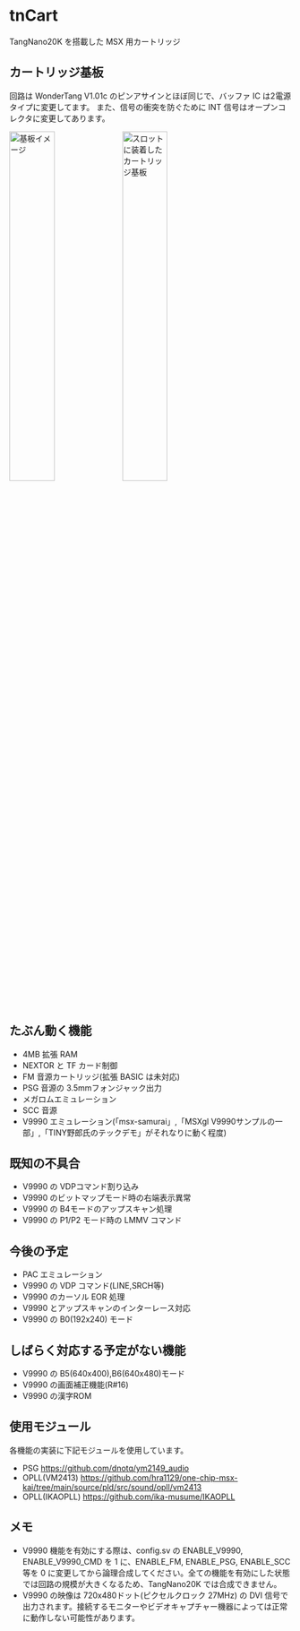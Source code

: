 # tnCart

TangNano20K を搭載した MSX 用カートリッジ

## カートリッジ基板
回路は WonderTang V1.01c のピンアサインとほぼ同じで、バッファ IC は2電源タイプに変更してます。
また、信号の衝突を防ぐために INT 信号はオープンコレクタに変更してあります。

<img alt="基板イメージ" src="https://github.com/buppu3/tnCart/blob/main/pics/tnCart_rev1_3d.png?raw=true" width="40%" /><img alt="スロットに装着したカートリッジ基板" src="https://github.com/buppu3/tnCart/blob/main/pics/tnCart_rev1_mounted.png?raw=true" width="40%" />

## たぶん動く機能
- 4MB 拡張 RAM
- NEXTOR と TF カード制御
- FM 音源カートリッジ(拡張 BASIC は未対応)
- PSG 音源の 3.5mmフォンジャック出力
- メガロムエミュレーション
- SCC 音源
- V9990 エミュレーション(「msx-samurai」,「MSXgl V9990サンプルの一部」,「TINY野郎氏のテックデモ」がそれなりに動く程度)

## 既知の不具合
- V9990 の VDPコマンド割り込み
- V9990 のビットマップモード時の右端表示異常
- V9990 の B4モードのアップスキャン処理
- V9990 の P1/P2 モード時の LMMV コマンド

## 今後の予定
- PAC エミュレーション
- V9990 の VDP コマンド(LINE,SRCH等)
- V9990 のカーソル EOR 処理
- V9990 とアップスキャンのインターレース対応
- V9990 の B0(192x240) モード

## しばらく対応する予定がない機能
- V9990 の B5(640x400),B6(640x480)モード
- V9990 の画面補正機能(R#16)
- V9990 の漢字ROM

## 使用モジュール
各機能の実装に下記モジュールを使用しています。
- PSG https://github.com/dnotq/ym2149_audio
- OPLL(VM2413) https://github.com/hra1129/one-chip-msx-kai/tree/main/source/pld/src/sound/opll/vm2413
- OPLL(IKAOPLL) https://github.com/ika-musume/IKAOPLL

## メモ
- V9990 機能を有効にする際は、config.sv の ENABLE_V9990, ENABLE_V9990_CMD を 1 に、ENABLE_FM, ENABLE_PSG, ENABLE_SCC 等を 0 に変更してから論理合成してください。全ての機能を有効にした状態では回路の規模が大きくなるため、TangNano20K では合成できません。
- V9990 の映像は 720x480ドット(ピクセルクロック 27MHz) の DVI 信号で出力されます。接続するモニターやビデオキャプチャー機器によっては正常に動作しない可能性があります。
